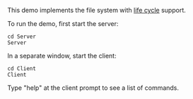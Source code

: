 This demo implements the file system with [life cycle][1] support.

To run the demo, first start the server:

```
cd Server
Server
```

In a separate window, start the client:

```
cd Client
Client
```

Type "help" at the client prompt to see a list of commands.

[1]: https://doc.zeroc.com/ice/4.0/best-practices/object-life-cycle/object-life-cycle-for-the-file-system-application
